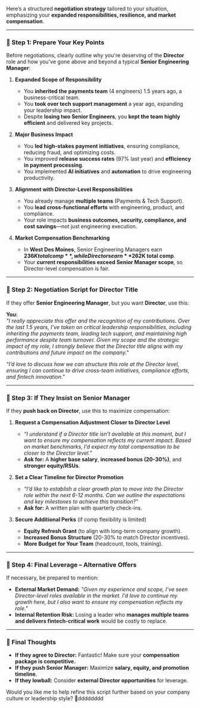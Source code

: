 Here’s a structured **negotiation strategy** tailored to your situation, emphasizing your **expanded responsibilities, resilience, and market compensation**.

---

### **🔹 Step 1: Prepare Your Key Points**
Before negotiations, clearly outline why you're deserving of the **Director** role and how you've gone above and beyond a typical **Senior Engineering Manager**:

1. **Expanded Scope of Responsibility**
    - You **inherited the payments team** (4 engineers) 1.5 years ago, a business-critical team.
    - You **took over tech support management** a year ago, expanding your leadership impact.
    - Despite **losing two Senior Engineers**, you **kept the team highly efficient** and delivered key projects.

2. **Major Business Impact**
    - You **led high-stakes payment initiatives**, ensuring compliance, reducing fraud, and optimizing costs.
    - You improved **release success rates** (97% last year) and **efficiency in payment processing**.
    - You implemented **AI initiatives** and **automation** to drive engineering productivity.

3. **Alignment with Director-Level Responsibilities**
    - You already manage **multiple teams** (Payments & Tech Support).
    - You **lead cross-functional efforts** with engineering, product, and compliance.
    - Your role impacts **business outcomes, security, compliance, and cost savings**—not just engineering execution.

4. **Market Compensation Benchmarking**
    - In **West Des Moines**, Senior Engineering Managers earn **$236K total comp**, while Directors earn **$262K total comp**.
    - Your **current responsibilities exceed Senior Manager scope**, so Director-level compensation is fair.

---

### **🔹 Step 2: Negotiation Script for Director Title**
If they offer **Senior Engineering Manager**, but you want **Director**, use this:

**You:**  
*"I really appreciate this offer and the recognition of my contributions. Over the last 1.5 years, I’ve taken on critical leadership responsibilities, including inheriting the payments team, leading tech support, and maintaining high performance despite team turnover. Given my scope and the strategic impact of my role, I strongly believe that the Director title aligns with my contributions and future impact on the company."*

*"I’d love to discuss how we can structure this role at the Director level, ensuring I can continue to drive cross-team initiatives, compliance efforts, and fintech innovation."*

---

### **🔹 Step 3: If They Insist on Senior Manager**
If they **push back on Director**, use this to maximize compensation:

1. **Request a Compensation Adjustment Closer to Director Level**
    - *“I understand if a Director title isn’t available at this moment, but I want to ensure my compensation reflects my current impact. Based on market benchmarks, I’d expect my total compensation to be closer to the Director level.”*
    - **Ask for:** A **higher base salary**, **increased bonus (20-30%)**, and **stronger equity/RSUs**.

2. **Set a Clear Timeline for Director Promotion**
    - *“I’d like to establish a clear growth plan to move into the Director role within the next 6-12 months. Can we outline the expectations and key milestones to achieve this transition?”*
    - **Ask for:** A written plan with quarterly check-ins.

3. **Secure Additional Perks** (if comp flexibility is limited)
    - **Equity Refresh Grant** (to align with long-term company growth).
    - **Increased Bonus Structure** (20-30% to match Director incentives).
    - **More Budget for Your Team** (headcount, tools, training).

---

### **🔹 Step 4: Final Leverage – Alternative Offers**
If necessary, be prepared to mention:
- **External Market Demand:** *"Given my experience and scope, I’ve seen Director-level roles available in the market. I’d love to continue my growth here, but I also want to ensure my compensation reflects my role."*
- **Internal Retention Risk:** Losing a leader who **manages multiple teams and delivers fintech-critical work** would be costly to replace.

---

### **🔹 Final Thoughts**
- **If they agree to Director:** Fantastic! Make sure your **compensation package is competitive.**
- **If they push Senior Manager:** Maximize **salary, equity, and promotion timeline.**
- **If they lowball:** Consider **external Director opportunities** for leverage.

Would you like me to help refine this script further based on your company culture or leadership style? 🚀dddddddd
